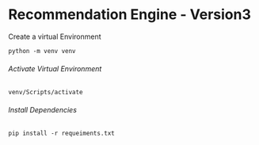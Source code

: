 # Recommendation Engine - Version3
 Create a virtual Environment

    python -m venv venv
    
###### Activate Virtual Environment

    venv/Scripts/activate

###### Install Dependencies

    pip install -r requeiments.txt
    
